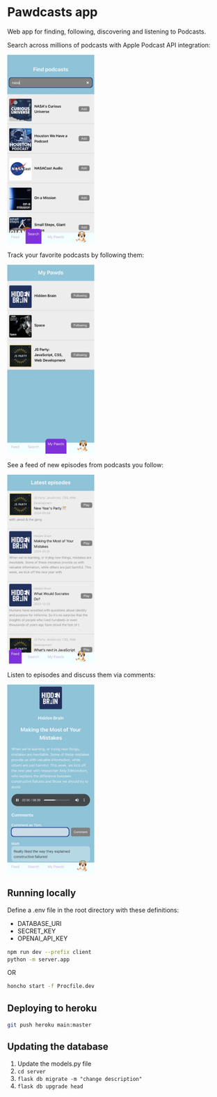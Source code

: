 # Pawdcasts app

Web app for finding, following, discovering and listening to Podcasts.

Search across millions of podcasts with Apple Podcast API integration:

<img src="screenshots/search.jpg" width="200">

Track your favorite podcasts by following them:

<img src="screenshots/mypawds.jpg" width="200">

See a feed of new episodes from podcasts you follow:

<img src="screenshots/feed.jpg" width="200">

Listen to episodes and discuss them via comments:

<img src="screenshots/episode.jpg" width="200">

## Running locally

Define a .env file in the root directory with these definitions:

- DATABASE_URI
- SECRET_KEY
- OPENAI_API_KEY


```sh
npm run dev --prefix client
python -m server.app
```

OR

```sh
honcho start -f Procfile.dev
```

## Deploying to heroku

```sh
git push heroku main:master
```

## Updating the database

1. Update the models.py file
2. `cd server`
3. `flask db migrate -m "change description"`
4. `flask db upgrade head`
